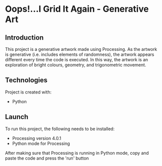 # Oops!...I Grid It Again - Generative Art
## Introduction
This project is a generative artwork made using Processing. As the artwork is generative (i.e. includes elements of randomness), the artwork appears different every time the code is executed. In this way, the artwork is an exploration of bright colours, geometry, and trigonometric movement.
	
## Technologies
Project is created with:
* Python
	
## Launch
To run this project, the following needs to be installed:
* Processing version 4.0.1
* Python mode for Processing

After making sure that Processing is running in Python mode, copy and paste the code and press the 'run' button
